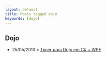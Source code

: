 ```yaml
---
layout: default
title: Posts tagged dojo
keywords: [dojo]
---
```

<h2 class="category">Dojo</h2>
<ul class="posts">
<li>
<p>
<span class="date">25/05/2010</span> &raquo; 
<a href="/blog/timer-para-dojo-em-c-wpf">Timer para Dojo em C# + WPF</a>
</p>
</li> 
</ul>
